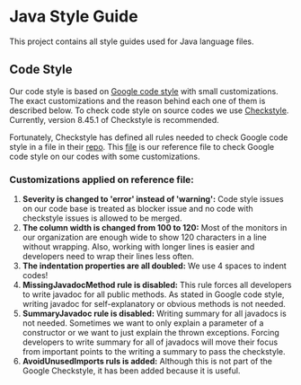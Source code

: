 # Java Style Guide
This project contains all style guides used for Java language files.

## Code Style
Our code style is based on [Google code style](https://google.github.io/styleguide/javaguide.html) with small customizations.
The exact customizations and the reason behind each one of them is described below.
To check code style on source codes we use [Checkstyle](https://checkstyle.sourceforge.io/). Currently, version 8.45.1 of 
Checkstyle is recommended.

Fortunately, Checkstyle has defined all rules needed to check Google code style in a file in
their [repo](https://github.com/checkstyle/checkstyle/blob/master/src/main/resources/google_checks.xml).
This [file](https://github.com/checkstyle/checkstyle/blob/master/src/main/resources/google_checks.xml) is our reference file
to check Google code style on our codes with some customizations.

### Customizations applied on reference file:
1. **Severity is changed to 'error' instead of 'warning':** Code style issues on our code base is treated as blocker issue
and no code with checkstyle issues is allowed to be merged.
2. **The column width is changed from 100 to 120:** Most of the monitors in our organization are enough wide to 
show 120 characters in a line without wrapping. Also, working with longer lines is easier and developers need
to wrap their lines less often.
3. **The indentation properties are all doubled:** We use 4 spaces to indent codes!
4. **MissingJavadocMethod rule is disabled:** This rule forces all developers to write javadoc for all public methods.
As stated in Google code style, writing javadoc for self-explanatory or obvious methods is not needed.
5. **SummaryJavadoc rule is disabled:** Writing summary for all javadocs is not needed. Sometimes we want to
only explain a parameter of a constructor or we want to just explain the thrown exceptions. Forcing developers
to write summary for all of javadocs will move their focus from important points to the writing a summary to pass the checkstyle. 
6. **AvoidUnusedImports ruls is added:** Although this is not part of the Google Checkstyle, it has been added because it is useful.